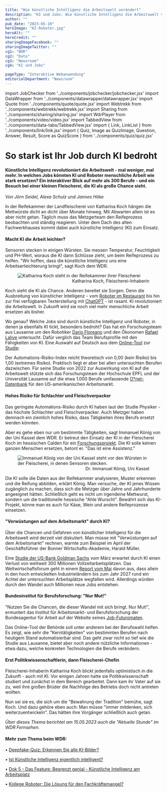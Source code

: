 ```yaml
---
title: "Wie künstliche Intelligenz die Arbeitswelt verändert"
description: "KI und Jobs: Wie künstliche Intelligenz die Arbeitswelt verändert"
author: ""
pub_date: "2023-05-10"
heroImage: "KI-Roboter.jpg"
heroAlt: ""
heroCredit: ""
sharingImageFacebook: ""
sharingImageTwitter: ""
cg1: "WDR"
cg2: "Data"
cg3: "Newsroom"
cg4: "KI und Jobs"

pageType: "Interaktive Webanwendung"
editorialDepartment: "Newsroom"
---
```


import JobChecker from '../components/jobchecker/jobchecker.jsx'
import DataWrapper from '../components/datawrapper/datawrapper.jsx'
import Quote from '../components/quote/quote.jsx'
import Webtrekk from '../components/webtrekk/webtrekk.jsx'
import Sharing from '../components/sharing/sharing.jsx'
import WdrPlayer from '../components/video/video.jsx'
import TabbedView from '../components/data-tabs/TabbedView.jsx'
import { Link, LinkList } from '../components/link/link.jsx'
import { Quiz, Image as QuizImage, Question, Answer, Result, Score as QuizScore } from '../components/quiz/quiz.jsx'

# So stark ist Ihr Job durch KI bedroht
#### Künstliche Intelligenz revolutioniert die Arbeitswelt - mal weniger, mal mehr. In welchen Jobs könnten KI und Roboter menschliche Arbeit wie stark ersetzen? Ein interaktiver Blick auf mehr als 300 Berufe - und ein Besuch bei einer kleinen Fleischerei, die KI als große Chance sieht.

<i>Von Jörn Seidel, Alexa Schulz und Jannes Höke</i>

In der Reifekammer der Landfleischerei von Katharina Koch hängen die Mettwürste dicht an dicht über Monate hinweg. Mit Abwarten allein ist es aber nicht getan. Täglich muss das Metzgerteam den Reifeprozess beobachten und ständig reagieren. Unter dem Dach des alten Fachwerkhauses kommt dabei auch künstliche Intelligenz (KI) zum Einsatz.

#### Macht KI die Arbeit leichter? 

Sensoren stecken in einigen Würsten. Sie messen Temperatur, Feuchtigkeit und PH-Wert, woraus die KI dann Schlüsse zieht, um beim Reifeprozess zu helfen. "Wir hoffen, dass die künstliche Intelligenz uns eine Arbeitserleichterung bringt", sagt Koch dem WDR.

<figure role="group"><img src="Katharina_Koch.jpg" alt="Katharina Koch steht in der Reifekammer ihrer Fleischerei" /><figcaption style="text-align: end;">Katharina Koch, Fleischerei-Inhaberin</figcaption></figure>

Koch sieht die KI als Chance. Anderen bereitet sie Sorgen. Denn die Ausbreitung von künstlicher Intelligenz - vom [Roboter im Restaurant](https://reportage.wdr.de/kollege-roboter-die-loesung-fuer-den-fachkraeftemangel) bis hin zur frei verfügbaren Texterstellung mit [ChatGPT](https://www.quarks.de/podcast/quarks-daily-spezial-folge-88-was-koennen-chatbots-wie-chatgpt-wirklich-und-was-nicht/) - ist rasant. KI revolutioniert die Arbeitswelt. In Zukunft wird sie noch viel mehr menschliche Arbeit ersetzen als bisher. 

Wo genau? Welche Jobs sind durch künstliche Intelligenz und Roboter, in denen ja ebenfalls KI tickt, besonders bedroht? Das hat ein Forschungsteam aus Lausanne um den Robotiker [Dario Floreano](https://people.epfl.ch/dario.floreano) und den Ökonomen [Rafael Lalive](https://wp.unil.ch/hecimpact/people/rafael-lalive/) untersucht. Dafür verglich das Team Berufsprofile mit den Fähigkeiten von KI. Eine Auswahl auf Deutsch aus dem [Online-Tool](http://lis2.epfl.ch/resiliencetorobots/) zur [Studie](https://www.science.org/doi/10.1126/scirobotics.abg5561):

<JobChecker>

Der Automations-Risiko-Index reicht theoretisch von 0,00 (kein Risiko) bis 1,00 (extremes Risiko). Praktisch liegt er aber bei allen untersuchten Berufen dazwischen. Für seine Studie von 2022 zur Auswirkung von KI auf die Arbeitswelt stützte sich das Forschungsteam der Hochschule EPFL und der Universität Lausanne auf die etwa 1.000 Berufe umfassende [O*net-Datenbank]([https://www.onetcenter.org/database.html) für den US-amerikanischen Arbeitsmarkt.

</JobChecker>

#### Hohes Risiko für Schlachter und Fleischverpacker

Das geringste Automations-Risiko durch KI haben laut der Studie Physiker - das höchste Schlachter und Fleischverpacker. Auch Metzger haben demnach ein ziemlich hohes Risiko, dass Tätigkeiten ihres Berufs ersetzt werden könnten. 

Aber es gehe eben nur um bestimmte Tätigkeiten, sagt Immanuel König von der Uni Kassel dem WDR. Er betreut den Einsatz der KI in der Fleischerei Koch im hessischen Calden für ein [Forschungsprojekt](https://www.uni-kassel.de/uni/aktuelles/meldung/2022/11/23/kuenstliche-intelligenz-fuer-ahle-wurst-herstellung?cHash=58245447f47d03cdd4938249fe7e9fad). Die KI solle keinen ganzen Menschen ersetzen, betont er. "Das ist eine Assistenz."

<figure role="group"><img src="Immanuel_Koenig.jpg" alt="Immanuel König von der Uni Kassel steht vor den Würsten in der Fleischerei, in denen Sensoren stecken." /><figcaption style="text-align: end;">Dr. Immanuel König, Uni Kassel</figcaption></figure>

Die KI solle die Daten aus der Reifekammer analysieren, Muster erkennen und die Reifung abbilden, erklärt König. Man versuche, der KI jenes Wissen zugänglich zu machen, dass sich die Metzger über Jahre und Jahrhunderte angeeignet hätten. Schließlich geht es nicht um irgendeine Mettwurst, sondern um die traditionelle hessische "Ahle Wurscht". Bewährt sich das KI-Projekt, könne man es auch für Käse, Wein und andere Reifeprozesse einsetzen.

#### "Verwüstungen auf dem Arbeitsmarkt" durch KI? 

Über die Chancen und Gefahren von künstlicher Intelligenz für die Arbeitswelt wird derzeit viel diskutiert. Man müsse mit "Verwüstungen auf dem Arbeitsmarkt" rechnen, warnte zum Beispiel im April der Geschäftsführer der Bonner Wirtschafts-Akademie, Harald Müller.

Eine [Studie der US-Bank Goldman Sachs](https://www.key4biz.it/wp-content/uploads/2023/03/Global-Economics-Analyst_-The-Potentially-Large-Effects-of-Artificial-Intelligence-on-Economic-Growth-Briggs_Kodnani.pdf) vom März erwartet durch KI einen Verlust von weltweit 300 Millionen Vollzeitarbeitsplätzen. Das Weltwirtschaftsforum geht in einem [Report vom Mai](https://www.weforum.org/reports/the-future-of-jobs-report-2023) davon aus, dass allein in den hoch entwickelten Industrieländern bis zum Jahr 2027 rund ein Achtel der untersuchten Arbeitsplätze wegfallen wird. Allerdings würden durch den Wandel auch Millionen neue Jobs entstehen.

#### Bundesinstitut für Berufsforschung: "Nur Mut!"

"Nutzen Sie die Chancen, die dieser Wandel mit sich bringt. Nur Mut!", ermuntert das Institut für Arbeitsmarkt- und Berufsforschung der Bundesagentur für Arbeit auf der Website seines [Job-Futuromaten](https://job-futuromat.iab.de/).

Das Online-Tool der Behörde soll unter anderem bei der Berufswahl helfen. Es zeigt, wie sehr die "Kerntätigkeiten" von bestimmten Berufen nach heutigem Stand automatisierbar sind. Das geht zwar nicht so tief wie die Studie aus Lausanne, bietet aber noch andere nützliche Informationen - etwa dazu, welche konkreten Technologien die Berufe verändern.

#### Erst Politikwissenschaftlerin, dann Fleischerei-Chefin

Fleischerei-Inhaberin Katharina Koch blickt jedenfalls optimistisch in die Zukunft - auch mit KI. Vor einigen Jahren hatte sie Politikwissenschaft studiert und zunächst in dem Bereich gearbeitet. Dann kam ihr Vater auf sie zu, weil ihre großen Brüder die Nachfolge des Betriebs doch nicht antreten wollten. 

Nun sei sie es, die sich um die "Bewahrung der Tradition" bemühe, sagt Koch. Und dazu gehöre eben auch: Man müsse "immer mitdenken, sich weiterzuentwickeln". Das hätten ihre Vorgänger schließlich auch getan.

<i>Über dieses Thema berichtet am 15.05.2023 auch die "Aktuelle Stunde" im WDR Fernsehen.</i>

#### Mehr zum Thema beim WDR:

• [Deepfake-Quiz: Erkennen Sie alle KI-Bilder?](https://data.wdr.de/ddj/deepfake-quiz-erkennen-sie-alle-ki-bilder/)

• [Ist Künstliche Intelligenz eigentlich intelligent?](https://www1.wdr.de/nachrichten/ki-kuenstliche-intelligenz-chatgpt-faq-100.html)

• [Dok 5 - Das Feature: Begrenzt genial - Künstliche Intelligenz am Arbeitsplatz](https://www1.wdr.de/mediathek/audio/wdr5/wdr5-dok5-das-feature/audio-begrenzt-genial---kuenstliche-intelligenz-am-arbeitsplatz-102.html)

• [Kollege Roboter: Die Lösung für den Fachkräftemangel?](https://reportage.wdr.de/kollege-roboter-die-loesung-fuer-den-fachkraeftemangel)

<Sharing twitter facebook mail whatsapp telegram reddit xing linkedin />
